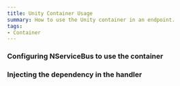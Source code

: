 ```yaml
---
title: Unity Container Usage
summary: How to use the Unity container in an endpoint.
tags:
- Container
---
```


### Configuring NServiceBus to use the container

<!-- import ContainerConfiguration -->

### Injecting the dependency in the handler

<!-- import InjectingDependency -->
   
